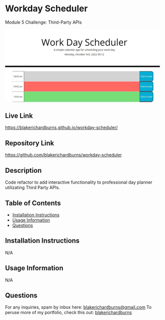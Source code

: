# Workday Scheduler
Module 5 Challenge: Third-Party APIs

![Alt text](./assets/screenshot.JPG "Screenshot")

## Live Link
https://blakerichardburns.github.io/workday-scheduler/

## Repository Link
https://github.com/blakerichardburns/workday-scheduler

## Description
Code refactor to add interactive functionality to professional day planner utilizating Third Party APIs.

  ## Table of Contents
  * [Installation Instructions](#installation-instructions)
  * [Usage Information](#usage-information)
  * [Questions](#questions)

  ## Installation Instructions
  N/A

  ## Usage Information
  N/A
  
  ## Questions
  For any inquiries, spam by inbox here: blakerichardburns@gmail.com
  To peruse more of my portfolio, check this out: [blakerichardburns](https://github.com/blakerichardburns)